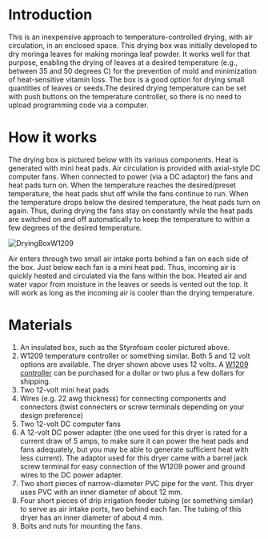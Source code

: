 # Introduction
This is an inexpensive approach to temperature-controlled drying, with air circulation, in an enclosed space. This drying box was initially developed to dry moringa leaves for making moringa leaf powder. It works well for that purpose, enabling the drying of leaves at a desired temperature (e.g., between 35 and 50 degrees C) for the prevention of mold and minimization of heat-sensitive vitamin loss. The box is a good option for drying small quantities of leaves or seeds.The desired drying temperature can be set with push buttons on the temperature controller, so there is no need to upload programming code via a computer.

# How it works
The drying box is pictured below with its various components. Heat is generated with mini heat pads. Air circulation is provided with axial-style DC computer fans. When connected to power (via a DC adaptor) the fans and heat pads turn on. When the temperature reaches the desired/preset temperature, the heat pads shut off while the fans continue to run. When the temperature drops below the desired temperature, the heat pads turn on again. Thus, during drying the fans stay on constantly while the heat pads are switched on and off automatically to keep the temperature to within a few degrees of the desired temperature. 

![DryingBoxW1209](https://github.com/ECHOInternational/Microcontrollers/assets/69003593/898c4e29-8af6-4c41-9e38-8ff6ab2949eb)

Air enters through two small air intake ports behind a fan on each side of the box. Just below each fan is a mini heat pad. Thus, incoming air is quickly heated and circulated via the fans within the box. Heated air and water vapor from moisture in the leaves or seeds is vented out the top. It will work as long as the incoming air is cooler than the drying temperature. 

# Materials
1. An insulated box, such as the Styrofoam cooler pictured above.
2. W1209 temperature controller or something similar. Both 5 and 12 volt options are available. The dryer shown above uses 12 volts. A [W1209 controller](https://www.aliexpress.us/item/3256805851910105.html?src=google&src=google&albch=shopping&acnt=708-803-3821&slnk=&plac=&mtctp=&albbt=Google_7_shopping&gclsrc=aw.ds&albagn=888888&isSmbAutoCall=false&needSmbHouyi=false&src=google&albch=shopping&acnt=708-803-3821&slnk=&plac=&mtctp=&albbt=Google_7_shopping&gclsrc=aw.ds&albagn=888888&ds_e_adid=&ds_e_matchtype=&ds_e_device=c&ds_e_network=x&ds_e_product_group_id=&ds_e_product_id=en3256805851910105&ds_e_product_merchant_id=109144340&ds_e_product_country=US&ds_e_product_language=en&ds_e_product_channel=online&ds_e_product_store_id=&ds_url_v=2&albcp=19623912707&albag=&isSmbAutoCall=false&needSmbHouyi=false&gad_source=1&gclid=CjwKCAjwmYCzBhA6EiwAxFwfgEj1_OyVOn2Clk6kr6kFfY08jwdATWD7-ReEFJdhNmse2NiaI06uTRoCcZAQAvD_BwE&aff_fcid=e80e6b8574cd4b178f86be2d633626d3-1717620333549-01390-UneMJZVf&aff_fsk=UneMJZVf&aff_platform=aaf&sk=UneMJZVf&aff_trace_key=e80e6b8574cd4b178f86be2d633626d3-1717620333549-01390-UneMJZVf&terminal_id=14bb5c891ddb4baebb0909fb32ee2f45&afSmartRedirect=y&gatewayAdapt=glo2usa) can be purchased for a dollar or two plus a few dollars for shipping.
3. Two 12-volt mini heat pads
4. Wires (e.g. 22 awg thickness) for connecting components and connectors (twist connecters or screw terminals depending on your design preference)
5. Two 12-volt DC computer fans
6. A 12-volt DC power adapter (the one used for this dryer is rated for a current draw of 5 amps, to make sure it can power the heat pads and fans adequately, but you may be able to generate sufficient heat with less current). The adaptor used for this dryer came with a barrel jack screw terminal for easy connection of the W1209 power and ground wires to the DC power adapter.
7. Two short pieces of narrow-diameter PVC pipe for the vent. This dryer uses PVC with an inner diameter of about 12 mm.
8. Four short pieces of drip irrigation feeder tubing (or something similar) to serve as air intake ports, two behind each fan. The tubing of this dryer has an inner diameter of about 4 mm. 
9. Bolts and nuts for mounting the fans.
   
